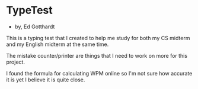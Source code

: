 # TypeTest
* by, Ed Gotthardt

This is a typing test that I created to help me study for both  my CS midterm and my English midterm at the same time.

The mistake counter/printer are things that I need to work on more for this project.

I found the formula for calculating WPM online so I'm not sure how accurate it is yet I believe it is quite close.
